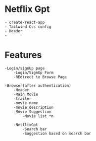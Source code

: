 # Netflix Gpt 
    - create-react-app
    - Tailwind Css config
    - Header
    - 


# Features
    -Login/signUp page
        -Login/SignUp Form
        -REdirect to Browse Page

    -Browser(after authentication)
        -Header
        -Main Movie
        -trailer
        -movie name
        -movie description
        -Movie Suggestion
            -Movie list *n
            
        -NetflixGpt
            -Search bar
            -Suggestion based on search bar 
